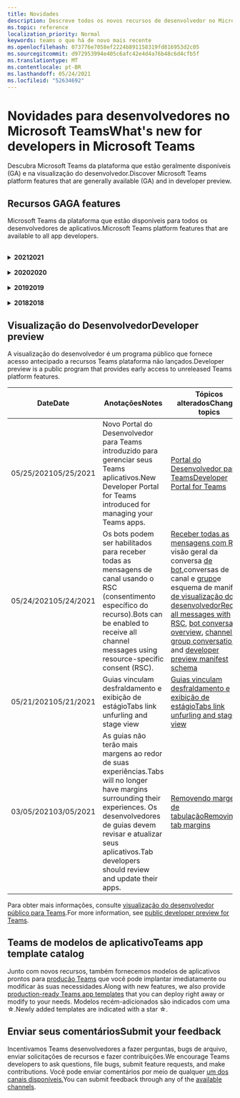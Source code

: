 ```yaml
---
title: Novidades
description: Descreve todos os novos recursos de desenvolvedor no Microsoft Teams
ms.topic: reference
localization_priority: Normal
keywords: teams o que há de novo mais recente
ms.openlocfilehash: 073776e7058ef2224b891158319fd816953d2c05
ms.sourcegitcommit: d972953994e405c6afc42e4d4a76b48c6d4cfb5f
ms.translationtype: MT
ms.contentlocale: pt-BR
ms.lasthandoff: 05/24/2021
ms.locfileid: "52634692"
---
```

# <a name="whats-new-for-developers-in-microsoft-teams"></a><span data-ttu-id="7f0d8-104">Novidades para desenvolvedores no Microsoft Teams</span><span class="sxs-lookup"><span data-stu-id="7f0d8-104">What's new for developers in Microsoft Teams</span></span>

<span data-ttu-id="7f0d8-105">Descubra Microsoft Teams da plataforma que estão geralmente disponíveis (GA) e na visualização do desenvolvedor.</span><span class="sxs-lookup"><span data-stu-id="7f0d8-105">Discover Microsoft Teams platform features that are generally available (GA) and in developer preview.</span></span>

## <a name="ga-features"></a><span data-ttu-id="7f0d8-106">Recursos GA</span><span class="sxs-lookup"><span data-stu-id="7f0d8-106">GA features</span></span>

<span data-ttu-id="7f0d8-107">Microsoft Teams da plataforma que estão disponíveis para todos os desenvolvedores de aplicativos.</span><span class="sxs-lookup"><span data-stu-id="7f0d8-107">Microsoft Teams platform features that are available to all app developers.</span></span>

<br>

<details>

<summary><span data-ttu-id="7f0d8-108"><b>2021</b></span><span class="sxs-lookup"><span data-stu-id="7f0d8-108"><b>2021</b></span></span></summary>

| <span data-ttu-id="7f0d8-109">**Date**</span><span class="sxs-lookup"><span data-stu-id="7f0d8-109">**Date**</span></span> | <span data-ttu-id="7f0d8-110">**Anotações**</span><span class="sxs-lookup"><span data-stu-id="7f0d8-110">**Notes**</span></span> | <span data-ttu-id="7f0d8-111">**Tópicos alterados**</span><span class="sxs-lookup"><span data-stu-id="7f0d8-111">**Changed topics**</span></span> |
| -------- | --------- | ------------------ |
|<span data-ttu-id="7f0d8-112">5/24/2021</span><span class="sxs-lookup"><span data-stu-id="7f0d8-112">5/24/2021</span></span>|<span data-ttu-id="7f0d8-113">Diretrizes Teams de design de aplicativos atualizadas com padrões móveis e muito mais.</span><span class="sxs-lookup"><span data-stu-id="7f0d8-113">Updated Teams app design guidelines with mobile patterns and more.</span></span>|[<span data-ttu-id="7f0d8-114">Projetando seu Teams aplicativo</span><span class="sxs-lookup"><span data-stu-id="7f0d8-114">Designing your Teams app</span></span>](~/concepts/design/design-teams-app-overview.md)
|<span data-ttu-id="7f0d8-115">03/18/2021</span><span class="sxs-lookup"><span data-stu-id="7f0d8-115">03/18/2021</span></span>|<span data-ttu-id="7f0d8-116">Aviso: atualize para a versão **4.10** ou acima do SDK da Estrutura de Bots conforme começamos com o processo de deprecação para `TeamsInfo.getMembers` e `TeamsInfo.GetMembersAsync` .</span><span class="sxs-lookup"><span data-stu-id="7f0d8-116">Notice: **Please update to version 4.10 or above of the Bot Framework SDK** as we've started with the deprecation process for `TeamsInfo.getMembers` and `TeamsInfo.GetMembersAsync`.</span></span> | [<span data-ttu-id="7f0d8-117">Alterações na API de bot para membros da Equipe/Chat</span><span class="sxs-lookup"><span data-stu-id="7f0d8-117">Bot API Changes for Team/Chat Members</span></span>](resources/team-chat-member-api-changes.md) |
|<span data-ttu-id="7f0d8-118">05/13/2021</span><span class="sxs-lookup"><span data-stu-id="7f0d8-118">05/13/2021</span></span>|<span data-ttu-id="7f0d8-119">Adicionadas informações sobre mConnect e Skooler.</span><span class="sxs-lookup"><span data-stu-id="7f0d8-119">Added information on mConnect and Skooler.</span></span>|[<span data-ttu-id="7f0d8-120">Sistema de gerenciamento de aprendizagem de miojo</span><span class="sxs-lookup"><span data-stu-id="7f0d8-120">Moodle learning management system</span></span>](resources/moodle-overview.md)
|<span data-ttu-id="7f0d8-121">05/10/2021</span><span class="sxs-lookup"><span data-stu-id="7f0d8-121">05/10/2021</span></span>| <span data-ttu-id="7f0d8-122">O manifesto v1.10 é lançado.</span><span class="sxs-lookup"><span data-stu-id="7f0d8-122">Manifest v1.10 is released.</span></span>|[<span data-ttu-id="7f0d8-123">Esquema de manifesto</span><span class="sxs-lookup"><span data-stu-id="7f0d8-123">Manifest schema</span></span>](resources/schema/manifest-schema.md) |
|<span data-ttu-id="7f0d8-124">05/10/2021</span><span class="sxs-lookup"><span data-stu-id="7f0d8-124">05/10/2021</span></span>| <span data-ttu-id="7f0d8-125">Novo recurso de personalização de aplicativo.</span><span class="sxs-lookup"><span data-stu-id="7f0d8-125">New app customization feature.</span></span>| [<span data-ttu-id="7f0d8-126">Habilitar organizações para personalizar seu aplicativo</span><span class="sxs-lookup"><span data-stu-id="7f0d8-126">Enable orgs to customize your app</span></span>](concepts/design/enable-app-customization.md) |
|<span data-ttu-id="7f0d8-127">05/07/2021</span><span class="sxs-lookup"><span data-stu-id="7f0d8-127">05/07/2021</span></span>| <span data-ttu-id="7f0d8-128">Links profundos para chamadas de áudio e vídeo no chat.</span><span class="sxs-lookup"><span data-stu-id="7f0d8-128">Deep links for audio and video calls in chat.</span></span> |[<span data-ttu-id="7f0d8-129">Links profundos</span><span class="sxs-lookup"><span data-stu-id="7f0d8-129">Deep links</span></span>](concepts/build-and-test/deep-links.md#deep-linking-to-an-audio-or-audio-video-call) |
|<span data-ttu-id="7f0d8-130">04/30/2021</span><span class="sxs-lookup"><span data-stu-id="7f0d8-130">04/30/2021</span></span>|<span data-ttu-id="7f0d8-131">Novas diretrizes sobre como publicar aplicativos no Teams store.</span><span class="sxs-lookup"><span data-stu-id="7f0d8-131">New guidance on how to publish apps to the Teams store.</span></span>|<span data-ttu-id="7f0d8-132">[Publique seu aplicativo no Teams,](concepts/deploy-and-publish/appsource/publish.md)Teams [de validação da loja](concepts/deploy-and-publish/appsource/prepare/teams-store-validation-guidelines.md)</span><span class="sxs-lookup"><span data-stu-id="7f0d8-132">[Publish your app to the Teams store](concepts/deploy-and-publish/appsource/publish.md), [Teams store validation guidelines](concepts/deploy-and-publish/appsource/prepare/teams-store-validation-guidelines.md)</span></span> |
| <span data-ttu-id="7f0d8-133">04/29/2021</span><span class="sxs-lookup"><span data-stu-id="7f0d8-133">04/29/2021</span></span> | <span data-ttu-id="7f0d8-134">Novo: Ações universais para cartões adaptáveis.</span><span class="sxs-lookup"><span data-stu-id="7f0d8-134">New: Universal Actions for Adaptive Cards.</span></span> | [<span data-ttu-id="7f0d8-135">Ações Universais para Cartões Adaptáveis</span><span class="sxs-lookup"><span data-stu-id="7f0d8-135">Universal Actions for Adaptive Cards</span></span>](task-modules-and-cards/cards/universal-actions-for-adaptive-cards/overview.md) |
|<span data-ttu-id="7f0d8-136">03/18/2021</span><span class="sxs-lookup"><span data-stu-id="7f0d8-136">03/18/2021</span></span>|<span data-ttu-id="7f0d8-137">Aviso: atualize para a versão 4.10 ou acima do SDK da Estrutura de Bots, conforme começamos com o processo de deprecação para `TeamsInfo.getMembers` e `TeamsInfo.GetMembersAsync` .</span><span class="sxs-lookup"><span data-stu-id="7f0d8-137">Notice: Update to version 4.10 or above of the Bot Framework SDK, as we've started with the deprecation process for `TeamsInfo.getMembers` and `TeamsInfo.GetMembersAsync`.</span></span> | [<span data-ttu-id="7f0d8-138">Alterações na API de bot para membros da Equipe/Chat</span><span class="sxs-lookup"><span data-stu-id="7f0d8-138">Bot API Changes for Team/Chat Members</span></span>](resources/team-chat-member-api-changes.md) |
|<span data-ttu-id="7f0d8-139">03/05/2021</span><span class="sxs-lookup"><span data-stu-id="7f0d8-139">03/05/2021</span></span>|<span data-ttu-id="7f0d8-140">Aviso: as guias não terão mais margens ao redor de suas experiências.</span><span class="sxs-lookup"><span data-stu-id="7f0d8-140">Notice: Tabs will no longer have margins surrounding their experiences.</span></span> <span data-ttu-id="7f0d8-141">Os desenvolvedores de guias devem revisar e atualizar seus aplicativos.</span><span class="sxs-lookup"><span data-stu-id="7f0d8-141">Tab developers should review and update their apps.</span></span> | [<span data-ttu-id="7f0d8-142">Removendo margens de tabulação</span><span class="sxs-lookup"><span data-stu-id="7f0d8-142">Removing tab margins</span></span>](resources/removing-tab-margins.md) |
|<span data-ttu-id="7f0d8-143">03/05/2021</span><span class="sxs-lookup"><span data-stu-id="7f0d8-143">03/05/2021</span></span>|<span data-ttu-id="7f0d8-144">O escopo de instalação padrão e a funcionalidade de grupo estão na visualização do desenvolvedor.</span><span class="sxs-lookup"><span data-stu-id="7f0d8-144">Default install scope and group capability is in developer preview.</span></span>| [<span data-ttu-id="7f0d8-145">Escopo de instalação padrão e funcionalidade de grupo</span><span class="sxs-lookup"><span data-stu-id="7f0d8-145">Default install scope and group capability</span></span>](concepts/deploy-and-publish/add-default-install-scope.md) |
|<span data-ttu-id="7f0d8-146">03/05/2021</span><span class="sxs-lookup"><span data-stu-id="7f0d8-146">03/05/2021</span></span>|<span data-ttu-id="7f0d8-147">Reordenar guias de aplicativo pessoal.</span><span class="sxs-lookup"><span data-stu-id="7f0d8-147">Reorder personal app tabs.</span></span>|[<span data-ttu-id="7f0d8-148">Reordenar a guia de chat em aplicativos pessoais</span><span class="sxs-lookup"><span data-stu-id="7f0d8-148">Reorder the chat tab in personal apps</span></span>](tabs/how-to/create-tab-pages/content-page.md#reorder-static-personal-tabs)|
|<span data-ttu-id="7f0d8-149">03/04/2021</span><span class="sxs-lookup"><span data-stu-id="7f0d8-149">03/04/2021</span></span>|<span data-ttu-id="7f0d8-150">Mascaramento de informações em cartões adaptáveis.</span><span class="sxs-lookup"><span data-stu-id="7f0d8-150">Information masking in Adaptive cards.</span></span>| [<span data-ttu-id="7f0d8-151">Mascaramento de informações em cartões adaptáveis</span><span class="sxs-lookup"><span data-stu-id="7f0d8-151">Information masking in Adaptive cards</span></span>](task-modules-and-cards/cards/cards-format.md#information-masking-in-adaptive-cards) |
|<span data-ttu-id="7f0d8-152">02/19/2021</span><span class="sxs-lookup"><span data-stu-id="7f0d8-152">02/19/2021</span></span>|<span data-ttu-id="7f0d8-153">Recursos de localização adicionados.</span><span class="sxs-lookup"><span data-stu-id="7f0d8-153">Added location capabilities.</span></span> <br/> <span data-ttu-id="7f0d8-154">As informações de recursos de localização são adicionadas na visão geral dos recursos do dispositivo, permissões de dispositivo nativas, integração de recursos de mídia e arquivos de recursos de QR ou scanner de código de barras.</span><span class="sxs-lookup"><span data-stu-id="7f0d8-154">Location capabilities information is added in the device capabilities overview, native device permissions, integrate media capabilities, and QR or barcode scanner capability files.</span></span>|<span data-ttu-id="7f0d8-155">[Visão](concepts/device-capabilities/device-capabilities-overview.md)geral , [Solicitar permissões de dispositivo,](concepts/device-capabilities/native-device-permissions.md) [Integrar](concepts/device-capabilities/mobile-camera-image-permissions.md)recursos de mídia, [Integrar a QR](concepts/device-capabilities/qr-barcode-scanner-capability.md)ou o recurso de scanner de código de barras, [Integrar recursos de localização](concepts/device-capabilities/location-capability.md)</span><span class="sxs-lookup"><span data-stu-id="7f0d8-155">[Overview](concepts/device-capabilities/device-capabilities-overview.md), [Request device permissions](concepts/device-capabilities/native-device-permissions.md), [Integrate media capabilities](concepts/device-capabilities/mobile-camera-image-permissions.md), [Integrate QR or barcode scanner capability](concepts/device-capabilities/qr-barcode-scanner-capability.md), [Integrate location capabilities](concepts/device-capabilities/location-capability.md)</span></span> |
|<span data-ttu-id="7f0d8-156">02/18/2021</span><span class="sxs-lookup"><span data-stu-id="7f0d8-156">02/18/2021</span></span>|<span data-ttu-id="7f0d8-157">Adicionado o recurso de QR ou scanner de código de barras.</span><span class="sxs-lookup"><span data-stu-id="7f0d8-157">Added QR or barcode scanner capability.</span></span> <br/> <span data-ttu-id="7f0d8-158">As informações de recurso de QR ou scanner de código de barras são adicionadas na visão geral dos recursos do dispositivo, permissões de dispositivo nativas e arquivos de recursos de mídia de integração.</span><span class="sxs-lookup"><span data-stu-id="7f0d8-158">QR or barcode scanner  capability information is added in the device capabilities overview, native device permissions, and integrate media capabilities files.</span></span>|<span data-ttu-id="7f0d8-159">[Visão](concepts/device-capabilities/device-capabilities-overview.md)geral , [Solicitar permissões de dispositivo,](concepts/device-capabilities/native-device-permissions.md) [Integrar recursos de mídia,](concepts/device-capabilities/mobile-camera-image-permissions.md) [Integrar a QR ou o](concepts/device-capabilities/qr-barcode-scanner-capability.md) recurso de scanner de código de barras</span><span class="sxs-lookup"><span data-stu-id="7f0d8-159">[Overview](concepts/device-capabilities/device-capabilities-overview.md), [Request device permissions](concepts/device-capabilities/native-device-permissions.md), [Integrate media capabilities](concepts/device-capabilities/mobile-camera-image-permissions.md), [Integrate QR or barcode scanner capability](concepts/device-capabilities/qr-barcode-scanner-capability.md)</span></span> |
|<span data-ttu-id="7f0d8-160">02/09/2021</span><span class="sxs-lookup"><span data-stu-id="7f0d8-160">02/09/2021</span></span>|<span data-ttu-id="7f0d8-161">Visão geral dos recursos do dispositivo adicionado.</span><span class="sxs-lookup"><span data-stu-id="7f0d8-161">Added device capabilities overview.</span></span> <br/> <span data-ttu-id="7f0d8-162">As informações de funcionalidade do microfone são adicionadas às permissões do dispositivo nativo e integram arquivos de recursos de mídia.</span><span class="sxs-lookup"><span data-stu-id="7f0d8-162">Microphone capability information is added in the native device permissions and integrate media capabilities files.</span></span>|<span data-ttu-id="7f0d8-163">[Visão](concepts/device-capabilities/device-capabilities-overview.md)geral , [Solicitar permissões de dispositivo,](concepts/device-capabilities/native-device-permissions.md) [Integrar recursos de mídia](concepts/device-capabilities/mobile-camera-image-permissions.md)</span><span class="sxs-lookup"><span data-stu-id="7f0d8-163">[Overview](concepts/device-capabilities/device-capabilities-overview.md), [Request device permissions](concepts/device-capabilities/native-device-permissions.md), [Integrate media capabilities](concepts/device-capabilities/mobile-camera-image-permissions.md)</span></span>|

<br>

</details>

<br>

<details>
  
<summary><span data-ttu-id="7f0d8-164"><b>2020</b></span><span class="sxs-lookup"><span data-stu-id="7f0d8-164"><b>2020</b></span></span></summary>

| <span data-ttu-id="7f0d8-165">**Date**</span><span class="sxs-lookup"><span data-stu-id="7f0d8-165">**Date**</span></span> | <span data-ttu-id="7f0d8-166">**Anotações**</span><span class="sxs-lookup"><span data-stu-id="7f0d8-166">**Notes**</span></span> | <span data-ttu-id="7f0d8-167">**Tópicos alterados**</span><span class="sxs-lookup"><span data-stu-id="7f0d8-167">**Changed topics**</span></span> |
| -------- | --------- | ------------------ |
|<span data-ttu-id="7f0d8-168">11/30/2020</span><span class="sxs-lookup"><span data-stu-id="7f0d8-168">11/30/2020</span></span>|<span data-ttu-id="7f0d8-169">Integração da plataforma de identidade com Teams Toolkit e Visual Studio Code para guias.</span><span class="sxs-lookup"><span data-stu-id="7f0d8-169">Identity platform integration with Teams Toolkit and Visual Studio Code for tabs.</span></span>|[<span data-ttu-id="7f0d8-170">Autenticação de login único com Teams Toolkit e Visual Studio Code para guias</span><span class="sxs-lookup"><span data-stu-id="7f0d8-170">Single sign-on authentication with Teams Toolkit and Visual Studio Code for tabs</span></span>](toolkit/visual-studio-code-tab-sso.md)|
|<span data-ttu-id="7f0d8-171">11/16/2020</span><span class="sxs-lookup"><span data-stu-id="7f0d8-171">11/16/2020</span></span>|<span data-ttu-id="7f0d8-172">Teams manifesto do aplicativo atualizado para a versão 1.8.</span><span class="sxs-lookup"><span data-stu-id="7f0d8-172">Teams app manifest updated to version 1.8.</span></span>|[<span data-ttu-id="7f0d8-173">Referência: esquema de manifesto para Microsoft Teams</span><span class="sxs-lookup"><span data-stu-id="7f0d8-173">Reference: Manifest schema for Microsoft Teams</span></span>](resources/schema/manifest-schema.md)|
|<span data-ttu-id="7f0d8-174">11/10/2020</span><span class="sxs-lookup"><span data-stu-id="7f0d8-174">11/10/2020</span></span>|<span data-ttu-id="7f0d8-175">Teams de design de bot.</span><span class="sxs-lookup"><span data-stu-id="7f0d8-175">Teams bot design guidelines.</span></span>|[<span data-ttu-id="7f0d8-176">Diretrizes de design de bot</span><span class="sxs-lookup"><span data-stu-id="7f0d8-176">Bot design guidelines</span></span>](bots/design/bots.md)|
|<span data-ttu-id="7f0d8-177">09/30/2020</span><span class="sxs-lookup"><span data-stu-id="7f0d8-177">09/30/2020</span></span>|<span data-ttu-id="7f0d8-178">Agora há suporte para o envio e recebimento de arquivos para bots em dispositivos móveis.</span><span class="sxs-lookup"><span data-stu-id="7f0d8-178">Sending and receiving files to bots on mobile devices is now supported.</span></span>|[<span data-ttu-id="7f0d8-179">Enviar e receber arquivos por meio de seu bot</span><span class="sxs-lookup"><span data-stu-id="7f0d8-179">Send and receive files through your bot</span></span>](resources/bot-v3/bots-files.md)|
|<span data-ttu-id="7f0d8-180">09/22/2020</span><span class="sxs-lookup"><span data-stu-id="7f0d8-180">09/22/2020</span></span>|<span data-ttu-id="7f0d8-181">Novas informações para começar a Teams desenvolvimento.</span><span class="sxs-lookup"><span data-stu-id="7f0d8-181">New information for getting started with Teams development.</span></span>|[<span data-ttu-id="7f0d8-182">Criar sua primeira visão geral Teams aplicativo</span><span class="sxs-lookup"><span data-stu-id="7f0d8-182">Build your first Teams app overview</span></span>](build-your-first-app/build-first-app-overview.md)|
|<span data-ttu-id="7f0d8-183">09/18/2020</span><span class="sxs-lookup"><span data-stu-id="7f0d8-183">09/18/2020</span></span>|<span data-ttu-id="7f0d8-184">Suporte para aplicativos de Teams de reunião (Visualização de Versão).</span><span class="sxs-lookup"><span data-stu-id="7f0d8-184">Support for in-meeting Teams apps (Release Preview).</span></span>|<span data-ttu-id="7f0d8-185">[Criar aplicativos para Teams reuniões e](apps-in-teams-meetings/create-apps-for-teams-meetings.md) [aplicativos em Teams reuniões](apps-in-teams-meetings/teams-apps-in-meetings.md)</span><span class="sxs-lookup"><span data-stu-id="7f0d8-185">[Create apps for Teams meetings](apps-in-teams-meetings/create-apps-for-teams-meetings.md) and [Apps in Teams meetings](apps-in-teams-meetings/teams-apps-in-meetings.md)</span></span>|
|<span data-ttu-id="7f0d8-186">08/19/2020</span><span class="sxs-lookup"><span data-stu-id="7f0d8-186">08/19/2020</span></span>|<span data-ttu-id="7f0d8-187">Importe Teams mensagens com o Microsoft Graph.</span><span class="sxs-lookup"><span data-stu-id="7f0d8-187">Import Teams messages with Microsoft Graph.</span></span>|[<span data-ttu-id="7f0d8-188">Importar mensagens de plataforma de terceiros para o Teams usando o Microsoft Graph</span><span class="sxs-lookup"><span data-stu-id="7f0d8-188">Import third-party platform messages to Teams using Microsoft Graph</span></span>](graph-api/import-messages/import-external-messages-to-teams.md)
| <span data-ttu-id="7f0d8-189">08/12/2020</span><span class="sxs-lookup"><span data-stu-id="7f0d8-189">08/12/2020</span></span> |<span data-ttu-id="7f0d8-190">Suporte a Cartões Adaptáveis no webhook de entrada movido para GA.</span><span class="sxs-lookup"><span data-stu-id="7f0d8-190">Adaptive Cards support in incoming webhook moved to GA.</span></span>|[<span data-ttu-id="7f0d8-191">Envie cartões adaptáveis usando um webhook de entrada</span><span class="sxs-lookup"><span data-stu-id="7f0d8-191">Send adaptive cards using an incoming webhook</span></span>](~/webhooks-and-connectors/how-to/connectors-using.md#send-adaptive-cards-using-an-incoming-webhook) |
|<span data-ttu-id="7f0d8-192">08/10/2020</span><span class="sxs-lookup"><span data-stu-id="7f0d8-192">08/10/2020</span></span>|<span data-ttu-id="7f0d8-193">Começar a criar Teams aplicativos com o Visual Studio Toolkit.</span><span class="sxs-lookup"><span data-stu-id="7f0d8-193">Get started building Teams apps with the Visual Studio Toolkit.</span></span>|[<span data-ttu-id="7f0d8-194">Criar aplicativos com o Microsoft Teams Toolkit e Visual Studio Code</span><span class="sxs-lookup"><span data-stu-id="7f0d8-194">Build apps with the Microsoft Teams Toolkit and Visual Studio Code</span></span>](toolkit/visual-studio-overview.md) |
|<span data-ttu-id="7f0d8-195">08/06/2020</span><span class="sxs-lookup"><span data-stu-id="7f0d8-195">08/06/2020</span></span>|<span data-ttu-id="7f0d8-196">Suporte para autenticação SSO de guias.</span><span class="sxs-lookup"><span data-stu-id="7f0d8-196">Support for Tabs SSO authentication.</span></span>|[<span data-ttu-id="7f0d8-197">Desenvolver uma guia de Microsoft Teams SSO</span><span class="sxs-lookup"><span data-stu-id="7f0d8-197">Develop an SSO Microsoft Teams Tab</span></span>](tabs/how-to/authentication/auth-aad-sso.md#develop-an-sso-microsoft-teams-tab) |
|<span data-ttu-id="7f0d8-198">07/27/2020</span><span class="sxs-lookup"><span data-stu-id="7f0d8-198">07/27/2020</span></span> | <span data-ttu-id="7f0d8-199">Graph bots e mensagens proativos (Visualização Pública).</span><span class="sxs-lookup"><span data-stu-id="7f0d8-199">Graph proactive bots and messages (Public Preview).</span></span>|[<span data-ttu-id="7f0d8-200">Habilitar a instalação proativa de bots e mensagens proativas Teams com o Microsoft Graph</span><span class="sxs-lookup"><span data-stu-id="7f0d8-200">Enable proactive bot installation and proactive messaging in Teams with Microsoft Graph</span></span>](graph-api/proactive-bots-and-messages/graph-proactive-bots-and-messages.md)|
| <span data-ttu-id="7f0d8-201">07/22/2020</span><span class="sxs-lookup"><span data-stu-id="7f0d8-201">07/22/2020</span></span> |<span data-ttu-id="7f0d8-202">Atualizações de funcionalidade de dispositivo móvel.</span><span class="sxs-lookup"><span data-stu-id="7f0d8-202">Mobile device capability updates.</span></span>|[<span data-ttu-id="7f0d8-203">Solicitar permissões de dispositivo para sua guia Microsoft Teams de usuário</span><span class="sxs-lookup"><span data-stu-id="7f0d8-203">Request device permissions for your Microsoft Teams tab</span></span>](concepts/device-capabilities/native-device-permissions.md) |
|<span data-ttu-id="7f0d8-204">07/20/2020</span><span class="sxs-lookup"><span data-stu-id="7f0d8-204">07/20/2020</span></span>|<span data-ttu-id="7f0d8-205">Teams App Validation Tool for AppSource submissions.</span><span class="sxs-lookup"><span data-stu-id="7f0d8-205">Teams App Validation Tool for AppSource submissions.</span></span>|[<span data-ttu-id="7f0d8-206">Teams Ferramenta de Validação de Aplicativos</span><span class="sxs-lookup"><span data-stu-id="7f0d8-206">Teams App Validation Tool</span></span>](concepts/deploy-and-publish/appsource/prepare/submission-checklist.md)
|<span data-ttu-id="7f0d8-207">07/15/2020</span><span class="sxs-lookup"><span data-stu-id="7f0d8-207">07/15/2020</span></span>|<span data-ttu-id="7f0d8-208">Crie um assistente virtual para Teams.</span><span class="sxs-lookup"><span data-stu-id="7f0d8-208">Create a virtual assistant for Teams.</span></span>|[<span data-ttu-id="7f0d8-209">Assistente Virtual para Microsoft Teams</span><span class="sxs-lookup"><span data-stu-id="7f0d8-209">Virtual Assistant for Microsoft Teams</span></span>](samples/virtual-assistant.md)|
|<span data-ttu-id="7f0d8-210">07/14/2020</span><span class="sxs-lookup"><span data-stu-id="7f0d8-210">07/14/2020</span></span>|<span data-ttu-id="7f0d8-211">Navegando em uma documentação de indicador de carregamento nativo.</span><span class="sxs-lookup"><span data-stu-id="7f0d8-211">Surfacing a native loading indicator documentation.</span></span>|[<span data-ttu-id="7f0d8-212">Mostrando um indicador de carregamento nativo</span><span class="sxs-lookup"><span data-stu-id="7f0d8-212">Showing a native loading indicator</span></span>](tabs/how-to/create-tab-pages/content-page.md#show-a-native-loading-indicator)
|<span data-ttu-id="7f0d8-213">07/01/2020</span><span class="sxs-lookup"><span data-stu-id="7f0d8-213">07/01/2020</span></span>|<span data-ttu-id="7f0d8-214">Começar a criar Teams aplicativos com o Visual Studio Code Toolkit.</span><span class="sxs-lookup"><span data-stu-id="7f0d8-214">Get started building Teams apps with the Visual Studio Code Toolkit.</span></span>|[<span data-ttu-id="7f0d8-215">Criar aplicativos com o Microsoft Teams Toolkit e Visual Studio Code</span><span class="sxs-lookup"><span data-stu-id="7f0d8-215">Build apps with the Microsoft Teams Toolkit and Visual Studio Code</span></span>](toolkit/visual-studio-code-overview.md) |
|<span data-ttu-id="7f0d8-216">07/01/2020</span><span class="sxs-lookup"><span data-stu-id="7f0d8-216">07/01/2020</span></span>|<span data-ttu-id="7f0d8-217">Login único para guias GA para clientes Teams web e desktop.</span><span class="sxs-lookup"><span data-stu-id="7f0d8-217">Single sign-on for tabs GA for Teams web and desktop clients.</span></span>|[<span data-ttu-id="7f0d8-218">Single Sign-On (SSO)</span><span class="sxs-lookup"><span data-stu-id="7f0d8-218">Single Sign-On (SSO)</span></span>](tabs/how-to/authentication/auth-aad-sso.md)|
|<span data-ttu-id="7f0d8-219">06/05/2020</span><span class="sxs-lookup"><span data-stu-id="7f0d8-219">06/05/2020</span></span>| <span data-ttu-id="7f0d8-220">Esquema de manifesto atualizado para a versão 1.7.</span><span class="sxs-lookup"><span data-stu-id="7f0d8-220">Manifest schema updated to version 1.7.</span></span>| [<span data-ttu-id="7f0d8-221">Referência: esquema de manifesto para Microsoft Teams</span><span class="sxs-lookup"><span data-stu-id="7f0d8-221">Reference: Manifest schema for Microsoft Teams</span></span>](resources/schema/manifest-schema.md)|
|<span data-ttu-id="7f0d8-222">05/18/2020</span><span class="sxs-lookup"><span data-stu-id="7f0d8-222">05/18/2020</span></span>|<span data-ttu-id="7f0d8-223">Integre Power Virtual Agents com Teams.</span><span class="sxs-lookup"><span data-stu-id="7f0d8-223">Integrate Power Virtual Agents with Teams.</span></span>|[<span data-ttu-id="7f0d8-224">Integrar um Power Virtual Agents chatbot com Microsoft Teams</span><span class="sxs-lookup"><span data-stu-id="7f0d8-224">Integrate a Power Virtual Agents chatbot with Microsoft Teams</span></span>](bots/how-to/add-power-virtual-agents-bot-to-teams.md)|
|<span data-ttu-id="7f0d8-225">04/01/2020</span><span class="sxs-lookup"><span data-stu-id="7f0d8-225">04/01/2020</span></span>|<span data-ttu-id="7f0d8-226">Integrar sistemas WFM com o Conector de Turnos para Teams.</span><span class="sxs-lookup"><span data-stu-id="7f0d8-226">Integrate WFM systems with Shifts Connector for Teams.</span></span>|[<span data-ttu-id="7f0d8-227">Microsoft Teams Desloca conectores WFM</span><span class="sxs-lookup"><span data-stu-id="7f0d8-227">Microsoft Teams Shifts WFM connectors</span></span>](samples/shifts-wfm-connectors.md)
| <span data-ttu-id="7f0d8-228">03/24/2020</span><span class="sxs-lookup"><span data-stu-id="7f0d8-228">03/24/2020</span></span> | <span data-ttu-id="7f0d8-229">Adicionado suporte para recuperar um único membro de uma conversa e suporte adicional para recuperar membros pagedos.</span><span class="sxs-lookup"><span data-stu-id="7f0d8-229">Added support for retrieving a single member of a conversation, and additional support for retrieving paged members.</span></span> | [<span data-ttu-id="7f0d8-230">Obter o contexto do Teams para o seu bot</span><span class="sxs-lookup"><span data-stu-id="7f0d8-230">Get Teams context for your bot</span></span>](~/bots/how-to/get-teams-context.md) |

<br>

</details>

<br>

<details>
  
<summary><span data-ttu-id="7f0d8-231"><b>2019</b></span><span class="sxs-lookup"><span data-stu-id="7f0d8-231"><b>2019</b></span></span></summary>

| <span data-ttu-id="7f0d8-232">**Date**</span><span class="sxs-lookup"><span data-stu-id="7f0d8-232">**Date**</span></span> | <span data-ttu-id="7f0d8-233">**Anotações**</span><span class="sxs-lookup"><span data-stu-id="7f0d8-233">**Notes**</span></span> | <span data-ttu-id="7f0d8-234">**Tópicos alterados**</span><span class="sxs-lookup"><span data-stu-id="7f0d8-234">**Changed topics**</span></span> |
| -------- | --------- | ------------------ |
| <span data-ttu-id="7f0d8-235">12/26/2019</span><span class="sxs-lookup"><span data-stu-id="7f0d8-235">12/26/2019</span></span> | <span data-ttu-id="7f0d8-236">O parâmetro em cargas enviadas a um bot não é mais criptografado, permitindo que você use esse valor para construir `replyToId` links profundos para essas mensagens.</span><span class="sxs-lookup"><span data-stu-id="7f0d8-236">The `replyToId` parameter in payloads sent to a bot is no longer encrypted, allowing you to use this value to construct deeplinks to these messages.</span></span> <span data-ttu-id="7f0d8-237">As cargas de mensagens incluem os valores criptografados no parâmetro `legacy.replyToId` .</span><span class="sxs-lookup"><span data-stu-id="7f0d8-237">Message payloads include the encrypted values in the parameter `legacy.replyToId`.</span></span>  |
| <span data-ttu-id="7f0d8-238">11/05/2019</span><span class="sxs-lookup"><span data-stu-id="7f0d8-238">11/05/2019</span></span> | <span data-ttu-id="7f0d8-239">Login único usando o Teams JavaScript SDK.</span><span class="sxs-lookup"><span data-stu-id="7f0d8-239">Single sign-on using the Teams JavaScript SDK.</span></span> | [<span data-ttu-id="7f0d8-240">Logon único</span><span class="sxs-lookup"><span data-stu-id="7f0d8-240">Single sign-on</span></span>](tabs/how-to/authentication/auth-aad-sso.md) |
| <span data-ttu-id="7f0d8-241">10/31/2019</span><span class="sxs-lookup"><span data-stu-id="7f0d8-241">10/31/2019</span></span> | <span data-ttu-id="7f0d8-242">Bots de conversa e documentação de extensão de mensagens atualizada para refletir o SDK da Estrutura de Bots 4.6.</span><span class="sxs-lookup"><span data-stu-id="7f0d8-242">Conversational bots and messaging extension documentation updated to reflect the 4.6 Bot Framework SDK.</span></span> <span data-ttu-id="7f0d8-243">A documentação do SDK v3 está disponível na seção Recursos.</span><span class="sxs-lookup"><span data-stu-id="7f0d8-243">Documentation for the v3 SDK is available in the Resources section.</span></span> | <span data-ttu-id="7f0d8-244">Toda a documentação de bot e extensão de mensagens.</span><span class="sxs-lookup"><span data-stu-id="7f0d8-244">All bot and messaging extension documentation.</span></span> |
| <span data-ttu-id="7f0d8-245">10/31/2019</span><span class="sxs-lookup"><span data-stu-id="7f0d8-245">10/31/2019</span></span> | <span data-ttu-id="7f0d8-246">Nova estrutura de documentação e refatoria de artigos principais.</span><span class="sxs-lookup"><span data-stu-id="7f0d8-246">New documentation structure, and major article refactoring.</span></span> <span data-ttu-id="7f0d8-247">Informe quaisquer links mortos ou 404s criando um problema GitHub.</span><span class="sxs-lookup"><span data-stu-id="7f0d8-247">Please report any dead links or 404's by creating a GitHub Issue.</span></span> | <span data-ttu-id="7f0d8-248">Todos eles!</span><span class="sxs-lookup"><span data-stu-id="7f0d8-248">All of them!</span></span> |
| <span data-ttu-id="7f0d8-249">09/13/2019</span><span class="sxs-lookup"><span data-stu-id="7f0d8-249">09/13/2019</span></span> | <span data-ttu-id="7f0d8-250">O bot de solicitação é instalado a partir da extensão de mensagens baseada em ação.</span><span class="sxs-lookup"><span data-stu-id="7f0d8-250">Request bot is installed from action-based messaging extension.</span></span> | [<span data-ttu-id="7f0d8-251">Iniciar ações com extensões de mensagens</span><span class="sxs-lookup"><span data-stu-id="7f0d8-251">Initiate actions with messaging extensions</span></span>](resources/messaging-extension-v3/create-extensions.md#request-to-install-your-conversational-bot)
| <span data-ttu-id="7f0d8-252">08/28/2019</span><span class="sxs-lookup"><span data-stu-id="7f0d8-252">08/28/2019</span></span> | <span data-ttu-id="7f0d8-253">Suporte para canais privados em guias e conectores.</span><span class="sxs-lookup"><span data-stu-id="7f0d8-253">Support for private channels in tabs and Connectors.</span></span> | [<span data-ttu-id="7f0d8-254">Obtenha contexto para sua guia</span><span class="sxs-lookup"><span data-stu-id="7f0d8-254">Get context for your tab</span></span>](tabs/how-to/access-teams-context.md#retrieving-context-in-private-channels) |
| <span data-ttu-id="7f0d8-255">06/20/2019</span><span class="sxs-lookup"><span data-stu-id="7f0d8-255">06/20/2019</span></span> | <span data-ttu-id="7f0d8-256">Compartilhe um site externo, de um site externo, em um Teams canal.</span><span class="sxs-lookup"><span data-stu-id="7f0d8-256">Share an external website, from an external website, into a Teams channel.</span></span> | [<span data-ttu-id="7f0d8-257">Compartilhar com Teams</span><span class="sxs-lookup"><span data-stu-id="7f0d8-257">Share to Teams</span></span>](~/share-to-teams.md) |
| <span data-ttu-id="7f0d8-258">05/25/2019</span><span class="sxs-lookup"><span data-stu-id="7f0d8-258">05/25/2019</span></span> | <span data-ttu-id="7f0d8-259">Responder com a mensagem bot do módulo de tarefa.</span><span class="sxs-lookup"><span data-stu-id="7f0d8-259">Respond with bot message from task module.</span></span> | [<span data-ttu-id="7f0d8-260">Responder com mensagem bot do módulo de tarefa</span><span class="sxs-lookup"><span data-stu-id="7f0d8-260">Respond with bot message from task module</span></span>](resources/messaging-extension-v3/create-extensions.md#respond-with-an-adaptive-card-message-sent-from-a-bot) |
| <span data-ttu-id="7f0d8-261">05/25/2019</span><span class="sxs-lookup"><span data-stu-id="7f0d8-261">05/25/2019</span></span> | <span data-ttu-id="7f0d8-262">Bots em chats de grupo.</span><span class="sxs-lookup"><span data-stu-id="7f0d8-262">Bots in group chats.</span></span> | [<span data-ttu-id="7f0d8-263">Interagir com um bot no chat de grupo ou canal</span><span class="sxs-lookup"><span data-stu-id="7f0d8-263">Interact with a bot in group chat or channel</span></span>](~/concepts/bots/bot-conversations/bots-conv-channel.md) |
| <span data-ttu-id="7f0d8-264">05/20/2019</span><span class="sxs-lookup"><span data-stu-id="7f0d8-264">05/20/2019</span></span> | <span data-ttu-id="7f0d8-265">Localização do manifesto do aplicativo.</span><span class="sxs-lookup"><span data-stu-id="7f0d8-265">App manifest localization.</span></span> | [<span data-ttu-id="7f0d8-266">Localização de aplicativos</span><span class="sxs-lookup"><span data-stu-id="7f0d8-266">App localization</span></span>](~/publishing/apps-localization.md) |
| <span data-ttu-id="7f0d8-267">05/20/2019</span><span class="sxs-lookup"><span data-stu-id="7f0d8-267">05/20/2019</span></span> | <span data-ttu-id="7f0d8-268">Ações de mensagem.</span><span class="sxs-lookup"><span data-stu-id="7f0d8-268">Message actions.</span></span> | [<span data-ttu-id="7f0d8-269">Ações de mensagem</span><span class="sxs-lookup"><span data-stu-id="7f0d8-269">Message Actions</span></span>](resources/messaging-extension-v3/create-extensions.md#action-type-message-extensions) |
| <span data-ttu-id="7f0d8-270">05/20/2019</span><span class="sxs-lookup"><span data-stu-id="7f0d8-270">05/20/2019</span></span> | <span data-ttu-id="7f0d8-271">Link desfraldado (visualizações de URL personalizadas).</span><span class="sxs-lookup"><span data-stu-id="7f0d8-271">Link unfurling (custom URL previews).</span></span> | [<span data-ttu-id="7f0d8-272">Desenrolamento de link</span><span class="sxs-lookup"><span data-stu-id="7f0d8-272">Link unfurling</span></span>](messaging-extensions/how-to/link-unfurling.md)|
| <span data-ttu-id="7f0d8-273">05/06/2019</span><span class="sxs-lookup"><span data-stu-id="7f0d8-273">05/06/2019</span></span> | <span data-ttu-id="7f0d8-274">Programa de certificação de aplicativos para aplicativos da loja.</span><span class="sxs-lookup"><span data-stu-id="7f0d8-274">Application Certification program for store apps.</span></span> | [<span data-ttu-id="7f0d8-275">Certificação de Aplicativos</span><span class="sxs-lookup"><span data-stu-id="7f0d8-275">Application Certification</span></span>](~/concepts/deploy-and-publish/appsource/post-publish/overview.md#complete-microsoft-365-certification) |
| <span data-ttu-id="7f0d8-276">05/06/2019</span><span class="sxs-lookup"><span data-stu-id="7f0d8-276">05/06/2019</span></span> | <span data-ttu-id="7f0d8-277">Modelos de aplicativo agora estão disponíveis.</span><span class="sxs-lookup"><span data-stu-id="7f0d8-277">App Templates are now available.</span></span> | [<span data-ttu-id="7f0d8-278">Modelos de aplicativo</span><span class="sxs-lookup"><span data-stu-id="7f0d8-278">App Templates</span></span>](~/samples/app-templates.md) |
| <span data-ttu-id="7f0d8-279">04/23/2019</span><span class="sxs-lookup"><span data-stu-id="7f0d8-279">04/23/2019</span></span> | <span data-ttu-id="7f0d8-280">Extensões de Mensagens baseadas em ação agora estão disponíveis.</span><span class="sxs-lookup"><span data-stu-id="7f0d8-280">Action-based Messaging Extensions are now available.</span></span> | [<span data-ttu-id="7f0d8-281">Extensões de Mensagens baseadas em ação</span><span class="sxs-lookup"><span data-stu-id="7f0d8-281">Action-based Message Extensions</span></span>](~/concepts/messaging-extensions/create-extensions.md) |
| <span data-ttu-id="7f0d8-282">02/18/2019</span><span class="sxs-lookup"><span data-stu-id="7f0d8-282">02/18/2019</span></span> | <span data-ttu-id="7f0d8-283">A criação de links profundos para chat privado está fora da visualização do desenvolvedor e disponível.</span><span class="sxs-lookup"><span data-stu-id="7f0d8-283">Creating deep links to private chat is out of developer preview and available.</span></span> | [<span data-ttu-id="7f0d8-284">Vinculação profunda a um chat</span><span class="sxs-lookup"><span data-stu-id="7f0d8-284">Deep linking to a chat</span></span>](concepts/build-and-test/deep-links.md#deep-linking-to-a-chat) |
| <span data-ttu-id="7f0d8-285">01/23/2019</span><span class="sxs-lookup"><span data-stu-id="7f0d8-285">01/23/2019</span></span> | <span data-ttu-id="7f0d8-286">Surfacing SKU and licenceType information in the tab context.</span><span class="sxs-lookup"><span data-stu-id="7f0d8-286">Surfacing SKU and licenceType information in the tab context.</span></span> | [<span data-ttu-id="7f0d8-287">Contexto de tabulação</span><span class="sxs-lookup"><span data-stu-id="7f0d8-287">Tab Context</span></span>](~/concepts/tabs/tabs-context.md) |

<br>

</details>

<br>

<details>

<summary><span data-ttu-id="7f0d8-288"><b>2018</b></span><span class="sxs-lookup"><span data-stu-id="7f0d8-288"><b>2018</b></span></span></summary>

| <span data-ttu-id="7f0d8-289">**Date**</span><span class="sxs-lookup"><span data-stu-id="7f0d8-289">**Date**</span></span> | <span data-ttu-id="7f0d8-290">**Anotações**</span><span class="sxs-lookup"><span data-stu-id="7f0d8-290">**Notes**</span></span> | <span data-ttu-id="7f0d8-291">**Tópicos alterados**</span><span class="sxs-lookup"><span data-stu-id="7f0d8-291">**Changed topics**</span></span> |
| -------- | --------- | ------------------ |
| <span data-ttu-id="7f0d8-292">11/12/2018</span><span class="sxs-lookup"><span data-stu-id="7f0d8-292">11/12/2018</span></span> | <span data-ttu-id="7f0d8-293">As guias no chat em grupo agora estão disponíveis na versão lançada do Teams e foram movidas para fora da visualização do desenvolvedor.</span><span class="sxs-lookup"><span data-stu-id="7f0d8-293">Tabs in group chat is now available in the released version of Teams, and has been moved out of developer preview.</span></span> <span data-ttu-id="7f0d8-294">Como parte desse trabalho, a seção guias foi reformulada para maior clareza.</span><span class="sxs-lookup"><span data-stu-id="7f0d8-294">As part of this work, the tabs section has been reworked for clarity.</span></span>| [<span data-ttu-id="7f0d8-295">Guias configuráveis</span><span class="sxs-lookup"><span data-stu-id="7f0d8-295">Configurable tabs</span></span>](~/concepts/tabs/tabs-configurable.md) |
| <span data-ttu-id="7f0d8-296">11/11/2018</span><span class="sxs-lookup"><span data-stu-id="7f0d8-296">11/11/2018</span></span> | <span data-ttu-id="7f0d8-297">O início do Nó JS e do .NET/C# foi atualizado para usar o App Studio no Teams, e uma nova seção foi adicionada para hospedar aplicativos Teams baseados em nó no Azure.</span><span class="sxs-lookup"><span data-stu-id="7f0d8-297">Getting started for Node JS and for .NET/C# has been updated to use App Studio in Teams, and a new section has been added on hosting Node based Teams apps in Azure.</span></span> | <span data-ttu-id="7f0d8-298">Começar Microsoft Teams plataforma Microsoft Teams com [o C#/.NET](~/get-started/get-started-dotnet-app-studio.md)e o App Studio , Iniciar na plataforma Microsoft Teams com [o Node JS](~/get-started/get-started-nodejs-app-studio.md)e o App Studio, hospedar seu aplicativo node Teams no [Azure](~/get-started/get-started-nodejs-in-azure.md)</span><span class="sxs-lookup"><span data-stu-id="7f0d8-298">[Get started on the Microsoft Teams platform with C#/.NET and App Studio](~/get-started/get-started-dotnet-app-studio.md),  [Get started on the Microsoft Teams platform with Node JS and App Studio](~/get-started/get-started-nodejs-app-studio.md), [Host your Node Teams app in Azure](~/get-started/get-started-nodejs-in-azure.md)</span></span>|
| <span data-ttu-id="7f0d8-299">11/09/2018</span><span class="sxs-lookup"><span data-stu-id="7f0d8-299">11/09/2018</span></span> | <span data-ttu-id="7f0d8-300">Agora você pode criar links profundos para chats privados entre usuários.</span><span class="sxs-lookup"><span data-stu-id="7f0d8-300">You can now create deep links to private chats between users.</span></span> | [<span data-ttu-id="7f0d8-301">Vinculação profunda a um chat</span><span class="sxs-lookup"><span data-stu-id="7f0d8-301">Deep linking to a chat</span></span>](concepts/build-and-test/deep-links.md#deep-linking-to-a-chat) |
| <span data-ttu-id="7f0d8-302">11/08/2018</span><span class="sxs-lookup"><span data-stu-id="7f0d8-302">11/08/2018</span></span> | <span data-ttu-id="7f0d8-303">Estrutura do SharePoint 1.7 enviou e com ele um novo recurso para usar Microsoft Teams guia como uma web part Estrutura do SharePoint web part.</span><span class="sxs-lookup"><span data-stu-id="7f0d8-303">SharePoint Framework 1.7 has shipped and with it a new feature to use Microsoft Teams tab as a SharePoint Framework web part.</span></span> | [<span data-ttu-id="7f0d8-304">Guias no SharePoint</span><span class="sxs-lookup"><span data-stu-id="7f0d8-304">Tabs in SharePoint</span></span>](~/concepts/tabs/tabs-in-sharepoint.md) |
| <span data-ttu-id="7f0d8-305">11/05/2018</span><span class="sxs-lookup"><span data-stu-id="7f0d8-305">11/05/2018</span></span> | <span data-ttu-id="7f0d8-306">O **recurso de módulo de** tarefa foi lançado.</span><span class="sxs-lookup"><span data-stu-id="7f0d8-306">The **task module** feature was released.</span></span> <span data-ttu-id="7f0d8-307">Um módulo de tarefa permite que você crie experiências pop-up modais em seu aplicativo Teams, a partir de bots e guias.</span><span class="sxs-lookup"><span data-stu-id="7f0d8-307">A task module allows you to create modal popup experiences in your Teams application, from both bots and tabs.</span></span> <span data-ttu-id="7f0d8-308">Dentro do pop-up, você pode executar seu próprio código HTML/JavaScript personalizado, mostrar um widget baseado como um vídeo do YouTube ou do Microsoft Stream ou exibir um cartão `<iframe>` [Adaptável](/adaptive-cards/).</span><span class="sxs-lookup"><span data-stu-id="7f0d8-308">Inside the popup, you can run your own custom HTML/JavaScript code, show an `<iframe>`-based widget such as a YouTube or Microsoft Stream video, or display an [Adaptive card](/adaptive-cards/).</span></span> | <span data-ttu-id="7f0d8-309">[Visão geral do](~/concepts/task-modules/task-modules-overview.md)módulo de tarefas , [módulo de tarefa em guias](~/concepts/task-modules/task-modules-tabs.md), módulo de tarefa em  [bots](~/concepts/task-modules/task-modules-bots.md)</span><span class="sxs-lookup"><span data-stu-id="7f0d8-309">[Task module Overview](~/concepts/task-modules/task-modules-overview.md), [task module in tabs](~/concepts/task-modules/task-modules-tabs.md),  [task module in bots](~/concepts/task-modules/task-modules-bots.md)</span></span> |
| <span data-ttu-id="7f0d8-310">10/05/2018</span><span class="sxs-lookup"><span data-stu-id="7f0d8-310">10/05/2018</span></span> | <span data-ttu-id="7f0d8-311">As informações de formatação para cartões foram atualizadas e testadas nos clientes desktop, iOS e Android para Teams.</span><span class="sxs-lookup"><span data-stu-id="7f0d8-311">Formatting information for cards has been updated and tested in the desktop, iOS, and Android clients for Teams.</span></span> | <span data-ttu-id="7f0d8-312">[Cartões,](~/concepts/cards/cards.md) [formatação de cartão](~/concepts/cards/cards-format.md)</span><span class="sxs-lookup"><span data-stu-id="7f0d8-312">[Cards](~/concepts/cards/cards.md), [Card formatting](~/concepts/cards/cards-format.md)</span></span> |
| <span data-ttu-id="7f0d8-313">09/24/2018</span><span class="sxs-lookup"><span data-stu-id="7f0d8-313">09/24/2018</span></span> | <span data-ttu-id="7f0d8-314">As APIs de chamadas e reuniões online da Microsoft Graph foram lançadas para a versão beta, e Teams aplicativos agora podem interagir com os usuários de maneiras ricas usando voz e vídeo.</span><span class="sxs-lookup"><span data-stu-id="7f0d8-314">Calls and online meetings APIs for Microsoft Graph were released to beta, and Teams apps can now interact with users in rich ways using voice and video.</span></span> | <span data-ttu-id="7f0d8-315">[Bots de](~/concepts/calls-and-meetings/registering-calling-bot.md)chamadas e reuniões online, conceitos de mídia em tempo [real,](~/concepts/calls-and-meetings/real-time-media-concepts.md)Registro de um [bot](~/concepts/calls-and-meetings/registering-calling-bot.md)de chamada, [Depuração](~/concepts/calls-and-meetings/debugging-local-testing-calling-meeting-bots.md)e teste local, mídia hospedada por [aplicativo,](~/concepts/calls-and-meetings/requirements-considerations-application-hosted-media-bots.md)Manipulação de notificações de chamada [de entrada](~/concepts/calls-and-meetings/call-notifications.md)</span><span class="sxs-lookup"><span data-stu-id="7f0d8-315">[Calls and online meetings bots](~/concepts/calls-and-meetings/registering-calling-bot.md), [Real-time media concepts](~/concepts/calls-and-meetings/real-time-media-concepts.md), [Registering a calling bot](~/concepts/calls-and-meetings/registering-calling-bot.md), [Debugging and local testing](~/concepts/calls-and-meetings/debugging-local-testing-calling-meeting-bots.md), [Application-hosted media](~/concepts/calls-and-meetings/requirements-considerations-application-hosted-media-bots.md), [Handling incoming call notifications](~/concepts/calls-and-meetings/call-notifications.md)</span></span> |
| <span data-ttu-id="7f0d8-316">09/11/2018</span><span class="sxs-lookup"><span data-stu-id="7f0d8-316">09/11/2018</span></span> | <span data-ttu-id="7f0d8-317">As páginas de configuração de tabulação agora são significativamente mais altas.</span><span class="sxs-lookup"><span data-stu-id="7f0d8-317">Tab configuration pages are now significantly taller.</span></span> | [<span data-ttu-id="7f0d8-318">Design de tabulação</span><span class="sxs-lookup"><span data-stu-id="7f0d8-318">Tab Design</span></span>](tabs/design/tabs.md) |
| <span data-ttu-id="7f0d8-319">08/15/2018</span><span class="sxs-lookup"><span data-stu-id="7f0d8-319">08/15/2018</span></span> | <span data-ttu-id="7f0d8-320">Cartões adaptáveis agora são suportados em Teams.</span><span class="sxs-lookup"><span data-stu-id="7f0d8-320">Adaptive cards are now supported in Teams.</span></span>|[<span data-ttu-id="7f0d8-321">Ações de cartão adaptáveis em Teams</span><span class="sxs-lookup"><span data-stu-id="7f0d8-321">Adaptive card actions in Teams</span></span>](task-modules-and-cards/cards/cards-reference.md#adaptive-card) |
| <span data-ttu-id="7f0d8-322">08/10/2018</span><span class="sxs-lookup"><span data-stu-id="7f0d8-322">08/10/2018</span></span> | <span data-ttu-id="7f0d8-323">Suporte para cliente para DevTools.</span><span class="sxs-lookup"><span data-stu-id="7f0d8-323">Client support for DevTools.</span></span>| [<span data-ttu-id="7f0d8-324">DevTools para o cliente Microsoft Teams desktop</span><span class="sxs-lookup"><span data-stu-id="7f0d8-324">DevTools for the Microsoft Teams Desktop Client</span></span>](~/resources/dev-preview/developer-preview-tools.md)|
| <span data-ttu-id="7f0d8-325">08/08/2018</span><span class="sxs-lookup"><span data-stu-id="7f0d8-325">08/08/2018</span></span> | <span data-ttu-id="7f0d8-326">As extensões de mensagens agora suportam vários comandos.</span><span class="sxs-lookup"><span data-stu-id="7f0d8-326">Messaging extensions now supports multiple commands.</span></span> <span data-ttu-id="7f0d8-327">Esse recurso foi lançado no Developer Preview e agora é lançado para todos os usuários.</span><span class="sxs-lookup"><span data-stu-id="7f0d8-327">This feature has been in Developer Preview, and is now released to all users.</span></span>| [<span data-ttu-id="7f0d8-328">composeExtensions.commands</span><span class="sxs-lookup"><span data-stu-id="7f0d8-328">composeExtensions.commands</span></span>](~/resources/schema/manifest-schema.md#composeextensionscommands)|
| <span data-ttu-id="7f0d8-329">08/07/2018</span><span class="sxs-lookup"><span data-stu-id="7f0d8-329">08/07/2018</span></span> | <span data-ttu-id="7f0d8-330">A configuração em linha agora é suportada em Conectores.</span><span class="sxs-lookup"><span data-stu-id="7f0d8-330">Inline configuration is now supported in Connectors.</span></span> <span data-ttu-id="7f0d8-331">A documentação conectores também foi revisada e expandida para maior clareza.</span><span class="sxs-lookup"><span data-stu-id="7f0d8-331">The Connectors documentation has also been revised and expanded for clarity.</span></span>| [<span data-ttu-id="7f0d8-332">Conectores</span><span class="sxs-lookup"><span data-stu-id="7f0d8-332">Connectors</span></span>](~/concepts/connectors/connectors.md)|
| <span data-ttu-id="7f0d8-333">08/06/2018</span><span class="sxs-lookup"><span data-stu-id="7f0d8-333">08/06/2018</span></span> | <span data-ttu-id="7f0d8-334">Seu bot agora pode enviar e receber arquivos.</span><span class="sxs-lookup"><span data-stu-id="7f0d8-334">Your bot can now send and receive files.</span></span>| [<span data-ttu-id="7f0d8-335">Enviar e receber arquivos por meio de seu bot</span><span class="sxs-lookup"><span data-stu-id="7f0d8-335">Send and receive files through your bot</span></span>](~/bots/how-to/bots-filesv4.md)|
| <span data-ttu-id="7f0d8-336">07/23/2018</span><span class="sxs-lookup"><span data-stu-id="7f0d8-336">07/23/2018</span></span> | <span data-ttu-id="7f0d8-337">Informações sobre a re-certificação de aplicativos foram adicionadas à seção Publicação.</span><span class="sxs-lookup"><span data-stu-id="7f0d8-337">Information about app re-certification has been added to the Publishing section.</span></span> |[<span data-ttu-id="7f0d8-338">Permissões de manifesto</span><span class="sxs-lookup"><span data-stu-id="7f0d8-338">Manifest permissions</span></span>](resources/schema/manifest-schema.md#permissions)|
| <span data-ttu-id="7f0d8-339">07/16/2018</span><span class="sxs-lookup"><span data-stu-id="7f0d8-339">07/16/2018</span></span> | <span data-ttu-id="7f0d8-340">Mais espaço foi alocado para a página de configuração de tabulação.</span><span class="sxs-lookup"><span data-stu-id="7f0d8-340">More space has been allocated to the tab configuration page.</span></span> | [<span data-ttu-id="7f0d8-341">A página de configuração de tabulação é significativamente mais alta</span><span class="sxs-lookup"><span data-stu-id="7f0d8-341">The tab configuration page is significantly taller</span></span>](tabs/design/tabs.md)|
| <span data-ttu-id="7f0d8-342">07/12/2018</span><span class="sxs-lookup"><span data-stu-id="7f0d8-342">07/12/2018</span></span> | <span data-ttu-id="7f0d8-343">Informações sobre o acesso de convidados.</span><span class="sxs-lookup"><span data-stu-id="7f0d8-343">Information on guest access.</span></span> | [<span data-ttu-id="7f0d8-344">Acesso para convidado no Microsoft Teams</span><span class="sxs-lookup"><span data-stu-id="7f0d8-344">Guest access in Microsoft Teams</span></span>](/microsoftteams/guest-access#guest-access-overview)|
| <span data-ttu-id="7f0d8-345">06/07/2018</span><span class="sxs-lookup"><span data-stu-id="7f0d8-345">06/07/2018</span></span> | <span data-ttu-id="7f0d8-346">Foram adicionadas informações Microsoft Teams catálogo de aplicativos de locatários.</span><span class="sxs-lookup"><span data-stu-id="7f0d8-346">Information for the Microsoft Teams Tenant App Catalog has been added.</span></span> | [<span data-ttu-id="7f0d8-347">Publicar seu Microsoft Teams app</span><span class="sxs-lookup"><span data-stu-id="7f0d8-347">Publish your Microsoft Teams app</span></span>](~/publishing/apps-publish.md)|
| <span data-ttu-id="7f0d8-348">05/29/2018</span><span class="sxs-lookup"><span data-stu-id="7f0d8-348">05/29/2018</span></span> | <span data-ttu-id="7f0d8-349">Os cartões adaptáveis são suportados em Teams.</span><span class="sxs-lookup"><span data-stu-id="7f0d8-349">Adaptive cards are supported in Teams.</span></span> | [<span data-ttu-id="7f0d8-350">Ações de cartão adaptáveis em Teams</span><span class="sxs-lookup"><span data-stu-id="7f0d8-350">Adaptive card actions in Teams</span></span>](task-modules-and-cards/cards/cards-reference.md) |
| <span data-ttu-id="7f0d8-351">04/17/2018</span><span class="sxs-lookup"><span data-stu-id="7f0d8-351">04/17/2018</span></span> | <span data-ttu-id="7f0d8-352">replyToID foi adicionado à carga para as `Invoke` ações `MessageBack` de cartão e.</span><span class="sxs-lookup"><span data-stu-id="7f0d8-352">replyToID has been added to the payload for the `Invoke` and `MessageBack` card actions.</span></span> <span data-ttu-id="7f0d8-353">Isso é especialmente útil se você precisar atualizar a mensagem de onde a ação do cartão veio.</span><span class="sxs-lookup"><span data-stu-id="7f0d8-353">This is especially useful if you need to update the message that the card action came from.</span></span> | [<span data-ttu-id="7f0d8-354">Ações de cartão</span><span class="sxs-lookup"><span data-stu-id="7f0d8-354">Card actions</span></span>](~/concepts/cards/cards-actions.md)|
| <span data-ttu-id="7f0d8-355">04/12/2018</span><span class="sxs-lookup"><span data-stu-id="7f0d8-355">04/12/2018</span></span> | <span data-ttu-id="7f0d8-356">Este tópico foi adicionado para acompanhar as alterações na interface Teams de programação e neste conjunto de documentação.</span><span class="sxs-lookup"><span data-stu-id="7f0d8-356">Added this topic to track changes to the Teams programming interface and this documentation set.</span></span> | [<span data-ttu-id="7f0d8-357">Novidades</span><span class="sxs-lookup"><span data-stu-id="7f0d8-357">What's new</span></span>](~/whats-new.md)|
| <span data-ttu-id="7f0d8-358">04/10/2018</span><span class="sxs-lookup"><span data-stu-id="7f0d8-358">04/10/2018</span></span> | <span data-ttu-id="7f0d8-359">As URLs de autenticação alteradas para usar consistentemente a ID do locatário no caminho.</span><span class="sxs-lookup"><span data-stu-id="7f0d8-359">Changed authentication URLs to consistently use the tenant ID in the path.</span></span> | <span data-ttu-id="7f0d8-360">[Fluxo de autenticação para guias,](~/concepts/authentication/auth-flow-tab.md) [autenticação de guia AAD](~/concepts/authentication/auth-tab-AAD.md)</span><span class="sxs-lookup"><span data-stu-id="7f0d8-360">[Authentication flow for Tabs](~/concepts/authentication/auth-flow-tab.md), [AAD Tab authentication](~/concepts/authentication/auth-tab-AAD.md)</span></span>|
| <span data-ttu-id="7f0d8-361">04/06/2018</span><span class="sxs-lookup"><span data-stu-id="7f0d8-361">04/06/2018</span></span> | <span data-ttu-id="7f0d8-362">Foram adicionadas diretrizes de design para usar a Caixa de Comando.</span><span class="sxs-lookup"><span data-stu-id="7f0d8-362">Added design guidelines for using the Command Box.</span></span> |[<span data-ttu-id="7f0d8-363">Caixa de comando</span><span class="sxs-lookup"><span data-stu-id="7f0d8-363">Command box</span></span>](~/resources/design/framework/command-box.md)|
| <span data-ttu-id="7f0d8-364">04/02/2018</span><span class="sxs-lookup"><span data-stu-id="7f0d8-364">04/02/2018</span></span> | <span data-ttu-id="7f0d8-365">Usando bots para enviar notificações para seu aplicativo.</span><span class="sxs-lookup"><span data-stu-id="7f0d8-365">Using bots to send notifications for your app.</span></span> |[<span data-ttu-id="7f0d8-366">Bots somente de notificação</span><span class="sxs-lookup"><span data-stu-id="7f0d8-366">Notification-only bots</span></span>](~/concepts/bots/bots-notification-only.md)|
| <span data-ttu-id="7f0d8-367">03/27/2018</span><span class="sxs-lookup"><span data-stu-id="7f0d8-367">03/27/2018</span></span> | <span data-ttu-id="7f0d8-368">Documentação expandida para mensagens proativas.</span><span class="sxs-lookup"><span data-stu-id="7f0d8-368">Expanded documentation for proactive messaging.</span></span> |[<span data-ttu-id="7f0d8-369">Iniciar uma conversa</span><span class="sxs-lookup"><span data-stu-id="7f0d8-369">Starting a conversation</span></span>](./concepts/bots/bot-conversations/bots-conv-proactive.md)|
| <span data-ttu-id="7f0d8-370">03/15/2018</span><span class="sxs-lookup"><span data-stu-id="7f0d8-370">03/15/2018</span></span> | <span data-ttu-id="7f0d8-371">Documentação refatorada para cartões.</span><span class="sxs-lookup"><span data-stu-id="7f0d8-371">Refactored documentation for cards.</span></span> |<span data-ttu-id="7f0d8-372">[Cartões,](~/concepts/cards/cards.md) [Ações de cartão,](~/concepts/cards/cards-actions.md) [formatação de cartão,](~/concepts/cards/cards-format.md) [referência de cartão](~/concepts/cards/cards-reference.md)</span><span class="sxs-lookup"><span data-stu-id="7f0d8-372">[Cards](~/concepts/cards/cards.md), [Card actions](~/concepts/cards/cards-actions.md), [Card formatting](~/concepts/cards/cards-format.md), [Card reference](~/concepts/cards/cards-reference.md)</span></span>|
| <span data-ttu-id="7f0d8-373">03/03/2018</span><span class="sxs-lookup"><span data-stu-id="7f0d8-373">03/03/2018</span></span> | <span data-ttu-id="7f0d8-374">Adicionada documentação para Teams App Studio.</span><span class="sxs-lookup"><span data-stu-id="7f0d8-374">Added documentation for Teams App Studio.</span></span> |<span data-ttu-id="7f0d8-375">[Desenvolver rapidamente aplicativos com Teams App Studio](~/get-started/get-started-app-studio.md), usando a biblioteca de controle no App [Studio](~/get-started/app-studio-component-library.md)</span><span class="sxs-lookup"><span data-stu-id="7f0d8-375">[Quickly develop apps with Teams App Studio](~/get-started/get-started-app-studio.md), [Using the control library in App Studio](~/get-started/app-studio-component-library.md)</span></span>|
| <span data-ttu-id="7f0d8-376">02/27/2018</span><span class="sxs-lookup"><span data-stu-id="7f0d8-376">02/27/2018</span></span> | <span data-ttu-id="7f0d8-377">Adicionado código de exemplo para demonstrar o método AsTeamsChannelAccounts().</span><span class="sxs-lookup"><span data-stu-id="7f0d8-377">Added sample code to demonstrate AsTeamsChannelAccounts() method.</span></span> |[<span data-ttu-id="7f0d8-378">Obter contexto para o bot</span><span class="sxs-lookup"><span data-stu-id="7f0d8-378">Get context for your bot</span></span>](~/concepts/bots/bots-context.md)|
| <span data-ttu-id="7f0d8-379">02/05/2018</span><span class="sxs-lookup"><span data-stu-id="7f0d8-379">02/05/2018</span></span> | <span data-ttu-id="7f0d8-380">Foram adicionados tópicos para começar a usar C#.</span><span class="sxs-lookup"><span data-stu-id="7f0d8-380">Added topics for getting started using C#.</span></span> |[<span data-ttu-id="7f0d8-381">Introdução à plataforma do Microsoft Teams com C#/.NET</span><span class="sxs-lookup"><span data-stu-id="7f0d8-381">Get started on the Microsoft Teams platform with C#/.NET</span></span>](./get-started/get-started-dotnet-app-studio.md)|

<br>

</details>

## <a name="developer-preview"></a><span data-ttu-id="7f0d8-382">Visualização do Desenvolvedor</span><span class="sxs-lookup"><span data-stu-id="7f0d8-382">Developer preview</span></span>

<span data-ttu-id="7f0d8-383">A visualização do desenvolvedor é um programa público que fornece acesso antecipado a recursos Teams plataforma não lançados.</span><span class="sxs-lookup"><span data-stu-id="7f0d8-383">Developer preview is a public program that provides early access to unreleased Teams platform features.</span></span>  

| <span data-ttu-id="7f0d8-384">**Date**</span><span class="sxs-lookup"><span data-stu-id="7f0d8-384">**Date**</span></span> | <span data-ttu-id="7f0d8-385">**Anotações**</span><span class="sxs-lookup"><span data-stu-id="7f0d8-385">**Notes**</span></span> | <span data-ttu-id="7f0d8-386">**Tópicos alterados**</span><span class="sxs-lookup"><span data-stu-id="7f0d8-386">**Changed topics**</span></span> |
| -------- | --------- | ------------------ |
|<span data-ttu-id="7f0d8-387">05/25/2021</span><span class="sxs-lookup"><span data-stu-id="7f0d8-387">05/25/2021</span></span>| <span data-ttu-id="7f0d8-388">Novo Portal do Desenvolvedor para Teams introduzido para gerenciar seus Teams aplicativos.</span><span class="sxs-lookup"><span data-stu-id="7f0d8-388">New Developer Portal for Teams introduced for managing your Teams apps.</span></span> | [<span data-ttu-id="7f0d8-389">Portal do Desenvolvedor para Teams</span><span class="sxs-lookup"><span data-stu-id="7f0d8-389">Developer Portal for Teams</span></span>](concepts/build-and-test/teams-developer-portal.md) |
|<span data-ttu-id="7f0d8-390">05/24/2021</span><span class="sxs-lookup"><span data-stu-id="7f0d8-390">05/24/2021</span></span>|<span data-ttu-id="7f0d8-391">Os bots podem ser habilitados para receber todas as mensagens de canal usando o RSC (consentimento específico do recurso).</span><span class="sxs-lookup"><span data-stu-id="7f0d8-391">Bots can be enabled to receive all channel messages using resource-specific consent (RSC).</span></span>|<span data-ttu-id="7f0d8-392">[Receber todas as mensagens com RSC](~/bots/how-to/conversations/channel-messages-with-rsc.md), visão geral da conversa [de bot,](~/bots/how-to/conversations/conversation-basics.md)conversas de canal e [grupo](~/bots/how-to/conversations/channel-and-group-conversations.md)e esquema de manifesto [de visualização do desenvolvedor](~/resources/schema/manifest-schema-dev-preview.md)</span><span class="sxs-lookup"><span data-stu-id="7f0d8-392">[Receive all messages with RSC](~/bots/how-to/conversations/channel-messages-with-rsc.md), [bot conversation overview](~/bots/how-to/conversations/conversation-basics.md), [channel and group conversations](~/bots/how-to/conversations/channel-and-group-conversations.md), and [developer preview manifest schema](~/resources/schema/manifest-schema-dev-preview.md)</span></span> |
|<span data-ttu-id="7f0d8-393">05/21/2021</span><span class="sxs-lookup"><span data-stu-id="7f0d8-393">05/21/2021</span></span>|<span data-ttu-id="7f0d8-394">Guias vinculam desfraldamento e exibição de estágio</span><span class="sxs-lookup"><span data-stu-id="7f0d8-394">Tabs link unfurling and stage view</span></span>|[<span data-ttu-id="7f0d8-395">Guias vinculam desfraldamento e exibição de estágio</span><span class="sxs-lookup"><span data-stu-id="7f0d8-395">Tabs link unfurling and stage view</span></span>](tabs/tabs-link-unfurling.md) |
|<span data-ttu-id="7f0d8-396">03/05/2021</span><span class="sxs-lookup"><span data-stu-id="7f0d8-396">03/05/2021</span></span>| <span data-ttu-id="7f0d8-397">As guias não terão mais margens ao redor de suas experiências.</span><span class="sxs-lookup"><span data-stu-id="7f0d8-397">Tabs will no longer have margins surrounding their experiences.</span></span> <span data-ttu-id="7f0d8-398">Os desenvolvedores de guias devem revisar e atualizar seus aplicativos.</span><span class="sxs-lookup"><span data-stu-id="7f0d8-398">Tab developers should review and update their apps.</span></span> | [<span data-ttu-id="7f0d8-399">Removendo margens de tabulação</span><span class="sxs-lookup"><span data-stu-id="7f0d8-399">Removing tab margins</span></span>](resources/removing-tab-margins.md) |

<span data-ttu-id="7f0d8-400">Para obter mais informações, consulte [visualização do desenvolvedor público para Teams](~/resources/dev-preview/developer-preview-intro.md).</span><span class="sxs-lookup"><span data-stu-id="7f0d8-400">For more information, see [public developer preview for Teams](~/resources/dev-preview/developer-preview-intro.md).</span></span>

## <a name="teams-app-template-catalog"></a><span data-ttu-id="7f0d8-401">Teams de modelos de aplicativo</span><span class="sxs-lookup"><span data-stu-id="7f0d8-401">Teams app template catalog</span></span>

<span data-ttu-id="7f0d8-402">Junto com novos recursos, também fornecemos modelos de aplicativos prontos para [produção Teams](samples/app-templates.md) que você pode implantar imediatamente ou modificar às suas necessidades.</span><span class="sxs-lookup"><span data-stu-id="7f0d8-402">Along with new features, we also provide [production-ready Teams app templates](samples/app-templates.md) that you can deploy right away or modify to your needs.</span></span> <span data-ttu-id="7f0d8-403">Modelos recém-adicionados são indicados com uma ☆.</span><span class="sxs-lookup"><span data-stu-id="7f0d8-403">Newly added templates are indicated with a star ☆.</span></span>

## <a name="submit-your-feedback"></a><span data-ttu-id="7f0d8-404">Enviar seus comentários</span><span class="sxs-lookup"><span data-stu-id="7f0d8-404">Submit your feedback</span></span>

<span data-ttu-id="7f0d8-405">Incentivamos Teams desenvolvedores a fazer perguntas, bugs de arquivo, enviar solicitações de recursos e fazer contribuições.</span><span class="sxs-lookup"><span data-stu-id="7f0d8-405">We encourage Teams developers to ask questions, file bugs, submit feature requests, and make contributions.</span></span> <span data-ttu-id="7f0d8-406">Você pode enviar comentários por meio de qualquer [um dos canais disponíveis.](feedback.md)</span><span class="sxs-lookup"><span data-stu-id="7f0d8-406">You can submit feedback through any of the [available channels](feedback.md).</span></span>
